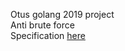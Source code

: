 Otus golang 2019 project<br>
Anti brute force<br>
Specification [here](https://github.com/OtusTeam/Go/blob/master/projects/anti-bruteforce.md) <br>
